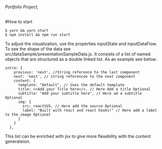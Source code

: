 ###### Portfolio Project, 

#How to start
```
$ yarn && yarn start
$ npm install && npm run start
```

To adjust the visualization, use the properties inputState and inputDataFlow.
To see the shape of the data see src/dataSample/presentationSampleData.js. It 
consists of a list of named objects that are structured as a double linked list. 
As an example see below: 
```
intro: {
    previous: 'next', //String reference to the last component
    next: 'next', // string referencee to the next component
    content: {
      template: "Default", // Uses the default template
      title: <>Add your Title here</>, // Here Add a title Optional
      subtitle: "Add your subtitle here", // Here ad a subtitle Optional
      img: {
        src: reactSVG, // Here add the source Optional
        label: "Built with react and react hooks!" // Here add a label to the image Optional
      }
    }
  },
```
This list can be enriched with jsx to give more flexebility with the content generateion. 


